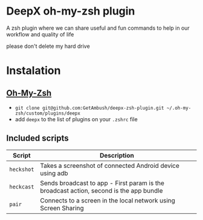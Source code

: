 # DeepX oh-my-zsh plugin

A zsh plugin where we can share useful and fun commands to help in our workflow and quality of life

please don't delete my hard drive

# Instalation

## [Oh-My-Zsh](https://github.com/robbyrussell/oh-my-zsh)

- `git clone git@github.com:GetAmbush/deepx-zsh-plugin.git ~/.oh-my-zsh/custom/plugins/deepx`
- add `deepx` to the list of plugins on your `.zshrc` file

## Included scripts

| Script     | Description                                                                            |
| ---------- | -------------------------------------------------------------------------------------- |
| `heckshot` | Takes a screenshot of connected Android device using adb                               |
| `heckcast` | Sends broadcast to app - First param is the broadcast action, second is the app bundle |
| `pair`     | Connects to a screen in the local network using Screen Sharing                         |
